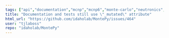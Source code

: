```yaml
---
tags: ["api","documentation","mcnp","mcnp6","monte-carlo","neutronics","radiation-transport"]
title: "Documentation and tests still use \"_mutated\" attribute"
html_url: "https://github.com/idaholab/MontePy/issues/464"
user: "tjlaboss"
repo: "idaholab/MontePy"
---
```


